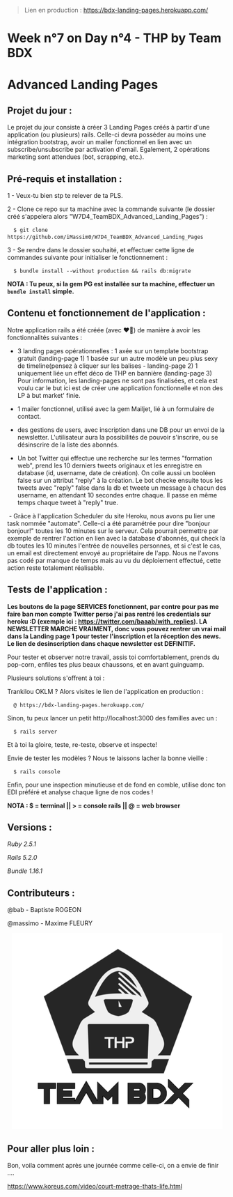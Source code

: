 > Lien en production : https://bdx-landing-pages.herokuapp.com/

# Week n°7 on Day n°4 - THP by Team BDX
# Advanced Landing Pages

## Projet du jour :

Le projet du jour consiste à créer 3 Landing Pages créés à partir d'une application (ou plusieurs) rails. Celle-ci devra posséder au moins une intégration bootstrap, avoir un mailer fonctionnel en lien avec un subscribe/unsubscribe par activation d'email. Egalement, 2 opérations marketing sont attendues (bot, scrapping, etc.).

## Pré-requis et installation :

1 - Veux-tu bien stp te relever de ta PLS.

2 - Clone ce repo sur ta machine avec la commande suivante (le dossier créé s'appelera alors "W7D4_TeamBDX_Advanced_Landing_Pages") :

```
  $ git clone https://github.com/iMassim0/W7D4_TeamBDX_Advanced_Landing_Pages
```

3 - Se rendre dans le dossier souhaité, et effectuer cette ligne de commandes suivante pour initialiser le fonctionnement :

```
  $ bundle install --without production && rails db:migrate
```

**NOTA : Tu peux, si la gem PG est installée sur ta machine, effectuer un `bundle install` simple.**

## Contenu et fonctionnement de l'application :

Notre application rails a été créée (avec ❤️🤧) de manière à avoir les fonctionnalités suivantes :

  - 3 landing pages opérationnelles : 1 axée sur un template bootstrap gratuit       (landing-page 1)
                                      1 basée sur un autre modèle un peu plus sexy de timeline(pensez à cliquer sur les balises - landing-page 2)
                                      1 uniquement liée  un effet déco de THP en bannière (landing-page 3)
    Pour information, les landing-pages ne sont pas finalisées, et cela est voulu car le but ici est de créer une application fonctionnelle et non des LP à but market' finie.

  - 1 mailer fonctionnel, utilisé avec la gem Mailjet, lié à un formulaire de contact.

  - des gestions de users, avec inscription dans une DB pour un envoi de la newsletter. L'utilisateur aura la possibilités de pouvoir s'inscrire, ou se désinscrire de la liste des abonnés.
  
  - Un bot Twitter qui effectue une recherche sur les termes "formation web", prend les 10 derniers tweets originaux et les enregistre en database (id, username, date de création). On colle aussi un booléen false sur un attribut "reply" à la création. Le bot checke ensuite tous les tweets avec "reply" false dans la db et tweete un message à chacun des username, en attendant 10 secondes entre chaque. Il passe en même temps chaque tweet à "reply" true.

  - Grâce à l'application Scheduler du site Heroku, nous avons pu lier une task nommée "automate". Celle-ci a été paramétrée pour dire "bonjour bonjour!" toutes les 10 minutes sur le serveur. Cela pourrait permettre par exemple de rentrer l'action en lien avec la database d'abonnés, qui check la db toutes les 10 minutes l'entrée de nouvelles personnes, et si c'est le cas, un email est directement envoyé au propriétaire de l'app. Nous ne l'avons pas codé par manque de temps mais au vu du déploiement effectué, cette action reste totalement réalisable.

## Tests de l'application :

**Les boutons de la page SERVICES fonctionnent, par contre pour pas me faire ban mon compte Twitter perso j'ai pas rentré les credentials sur heroku :D (exemple ici : https://twitter.com/baaab/with_replies). LA NEWSLETTER MARCHE VRAIMENT, donc vous pouvez rentrer un vrai mail dans la Landing page 1 pour tester l'inscription et la réception des news. Le lien de desinscription dans chaque newsletter est DEFINITIF.**

Pour tester et observer notre travail, assis toi comfortablement, prends du pop-corn, enfiles tes plus beaux chaussons, et en avant guinguamp.

Plusieurs solutions s'offrent à toi :

Trankilou OKLM ? Alors visites le lien de l'application en production :
```
  @ https://bdx-landing-pages.herokuapp.com/
```

Sinon, tu peux lancer un petit http://localhost:3000 des familles avec un :
```
  $ rails server
```
Et à toi la gloire, teste, re-teste, observe et inspecte!

Envie de tester les modèles ? Nous te laissons lacher la bonne vieille :
```
  $ rails console
```

Enfin, pour une inspection minutieuse et de fond en comble, utilise donc ton EDI préféré et analyse chaque ligne de nos codes !

**NOTA : $ = terminal || > = console rails || @ = web browser**

## Versions :

*Ruby 2.5.1*

*Rails 5.2.0*

*Bundle 1.16.1*

## Contributeurs :

@bab - Baptiste ROGEON

@massimo - Maxime FLEURY

<p align="center">
  <img src="THP_BDX.png"/>
</p>

## Pour aller plus loin :

Bon, voila comment après une journée comme celle-ci, on a envie de finir ....

https://www.koreus.com/video/court-metrage-thats-life.html
